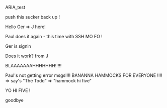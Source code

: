 ARIA_test

push this sucker back up !


Hello Ger => J here!

Paul does it again - this time with SSH MO FO !



Ger is signin


Does it work? from J


BLAAAAAAAHHHHHHH!!!!!


Paul's not getting error msgs!!!!
BANANNA HAMMOCKS FOR EVERYONE !!!! => say's "The Todd" => "hammock hi five"

YO
HI FIVE !

goodbye 



